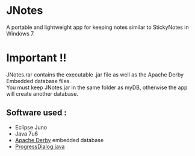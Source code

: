 JNotes
======

A portable and lightweight app for keeping notes similar to StickyNotes
in Windows 7.

Important !!
============

JNotes.rar contains the executable .jar file as well as the Apache Derby
Embedded database files. \
 You must keep JNotes.jar in the same folder as myDB, otherwise the app
will create another database.

Software used :
---------------

-   Eclipse Juno
-   Java 7u6
-   [Apache Derby][] embedded database
-   [ProgressDialog.java][]

  [Apache Derby]: http://db.apache.org/derby/
  [ProgressDialog.java]: http://www.java2s.com/Code/Java/Swing-JFC/Dialogwhichdisplaysindeterminateprogress.htm
